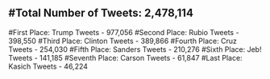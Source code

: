 #Total Number of Tweets: 2,478,114 
---
#First Place: Trump Tweets - 977,056
#Second Place: Rubio Tweets - 398,550
#Third Place: Clinton Tweets - 389,866
#Fourth Place: Cruz Tweets - 254,030
#Fifth Place: Sanders Tweets - 210,276
#Sixth Place: Jeb! Tweets - 141,185
#Seventh Place: Carson Tweets - 61,847
#Last Place: Kasich Tweets - 46,224
